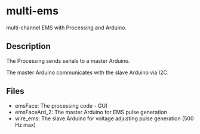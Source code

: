 # multi-ems

multi-channel EMS with Processing and Arduino.

## Description

The Processing sends serials to a master Arduino.

The master Arduino communicates with the slave Arduino via I2C.

## Files

- emsFace: The processing code - GUI
- emsFaceArd_2: The master Arduino for EMS pulse generation
- wire_ems: The slave Arduino for voltage adjusting pulse generation (500 Hz max)


